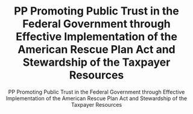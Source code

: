 ﻿---
layout: resources-landing
title: "PP Promoting Public Trust in the Federal Government through Effective Implementation of the American Rescue Plan Act and Stewardship of the Taxpayer Resources"
subtitle: "PP Promoting Public Trust in the Federal Government through Effective Implementation of the American Rescue Plan Act and Stewardship of the Taxpayer Resources"
filters: federal-financial-assistance uniform-guidance memorandum omb 2021
external_link: https://www.whitehouse.gov/wp-content/uploads/2021/03/M_21_20.pdf?utm_medium=email&SubscriberID=110708937&utm_source=GAQC21&Site=AICPA&LinkID=11549155&utm_campaign=GAQC_AlertMar21&cid=email:GAQC21:GAQC_AlertMar21:https%3A%2F%2Fwww.whitehouse.gov%2Fwp-content%2Fuploads%2F2021%2F03%2FM_21_20.pdf:AICPA&SendID=352824&utm_content=GAQC_Alert424
---